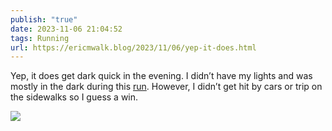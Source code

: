 ```yaml
---
publish: "true"
date: 2023-11-06 21:04:52
tags: Running
url: https://ericmwalk.blog/2023/11/06/yep-it-does.html
---
```


Yep, it does get dark quick in the evening. I didn’t have my lights and was mostly in the dark during this [run](https://strava.com/activities/10173570160).  However, I didn’t get hit by cars or trip on the sidewalks so I guess a win.

![](https://ericmwalk.blog/uploads/2023/ef84b776-82be-4e34-a0af-97a39503bb47.jpg)